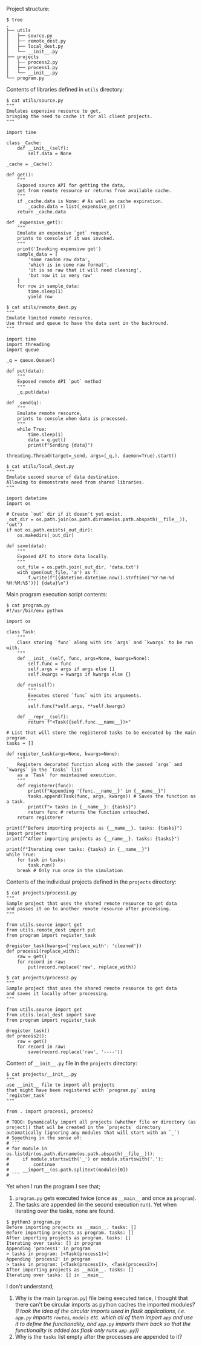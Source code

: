 Project structure:
```
$ tree
.
├── utils
│   ├── source.py
│   ├── remote_dest.py
│   ├── local_dest.py
│   └── __init__.py
├── projects
│   ├── process2.py
│   ├── process1.py
│   └── __init__.py
└── program.py

```
Contents of libraries defined in `utils` directory:
```
$ cat utils/source.py
"""
Emulates expensive resource to get,
bringing the need to cache it for all client projects.
"""

import time

class _Cache:
    def __init__(self):
        self.data = None

_cache = _Cache()

def get():
    """
    Exposed source API for getting the data,
    get from remote resource or returns from available cache.
    """
    if _cache.data is None: # As well as cache expiration.
        _cache.data = list(_expensive_get())
    return _cache.data

def _expensive_get():
    """
    Emulate an expensive `get` request,
    prints to console if it was invoked.
    """
    print('Invoking expensive get')
    sample_data = [
        'some random raw data',
        'which is in some raw format',
        'it is so raw that it will need cleaning',
        'but now it is very raw'
    ]
    for row in sample_data:
        time.sleep(1)
        yield row

$ cat utils/remote_dest.py
"""
Emulate limited remote resource.
Use thread and queue to have the data sent in the backround.
"""

import time
import threading
import queue

_q = queue.Queue()

def put(data):
    """
    Exposed remote API `put` method
    """
    _q.put(data)

def _send(q):
    """
    Emulate remote resource,
    prints to console when data is processed.
    """
    while True:
        time.sleep(1)
        data = q.get()
        print(f"Sending {data}")

threading.Thread(target=_send, args=(_q,), daemon=True).start()

$ cat utils/local_dest.py
"""
Emulate second source of data destination.
Allowing to demonstrate need from shared libraries.
"""

import datetime
import os

# Create `out` dir if it doesn't yet exist.
_out_dir = os.path.join(os.path.dirname(os.path.abspath(__file__)), 'out')
if not os.path.exists(_out_dir):
    os.makedirs(_out_dir)

def save(data):
    """
    Exposed API to store data locally.
    """
    out_file = os.path.join(_out_dir, 'data.txt')
    with open(out_file, 'a') as f:
        f.write(f"[{datetime.datetime.now().strftime('%Y-%m-%d %H:%M:%S')}] {data}\n")

```
Main program execution script contents:
```
$ cat program.py
#!/usr/bin/env python

import os

class Task:
    """
    Class storing `func` along with its `args` and `kwargs` to be run with.
    """
    def __init__(self, func, args=None, kwargs=None):
        self.func = func
        self.args = args if args else []
        self.kwargs = kwargs if kwargs else {}

    def run(self):
        """
        Executes stored `func` with its arguments.
        """
        self.func(*self.args, **self.kwargs)

    def __repr__(self):
        return f"<Task({self.func.__name__})>"

# List that will store the registered tasks to be executed by the main program.
tasks = []

def register_task(args=None, kwargs=None):
    """
    Registers decorated function along with the passed `args` and `kwargs` in the `tasks` list
    as a `Task` for maintained execution.
    """
    def registerer(func):
        print(f"Appending '{func.__name__}' in {__name__}")
        tasks.append(Task(func, args, kwargs)) # Saves the function as a task.
        print(f"> tasks in {__name__}: {tasks}")
        return func # returns the function untouched.
    return registerer

print(f"Before importing projects as {__name__}. tasks: {tasks}")
import projects
print(f"After importing projects as {__name__}. tasks: {tasks}")

print(f"Iterating over tasks: {tasks} in {__name__}")
while True:
    for task in tasks:
        task.run()
    break # Only run once in the simulation

```
Contents of the individual projects defined in the `projects` directory:
```
$ cat projects/process1.py
"""
Sample project that uses the shared remote resource to get data
and passes it on to another remote resource after processing.
"""

from utils.source import get
from utils.remote_dest import put
from program import register_task

@register_task(kwargs={'replace_with': 'cleaned'})
def process1(replace_with):
    raw = get()
    for record in raw:
        put(record.replace('raw', replace_with))

$ cat projects/process2.py
"""
Sample project that uses the shared remote resource to get data
and saves it locally after processing.
"""

from utils.source import get
from utils.local_dest import save
from program import register_task

@register_task()
def process2():
    raw = get()
    for record in raw:
        save(record.replace('raw', '----'))

```
Content of `__init__.py` file in the `projects` directory:
```
$ cat projects/__init__.py
"""
use __init__ file to import all projects
that might have been registered with `program.py` using `register_task`
"""

from . import process1, process2

# TODO: Dynamically import all projects (whether file or directory (as project)) that wil be created in the `projects` directory automatically (ignoring any modules that will start with an `_`)
# Something in the sense of:
# ```
# for module in os.listdir(os.path.dirname(os.path.abspath(__file__))):
#     if module.startswith('_') or module.startswith('.'):
#         continue
#     __import__(os.path.splitext(module)[0])
# ```

```
Yet when I run the program I see that;
1. `program.py` gets executed twice (once as `__main__` and once as `program`).
2. The tasks are appended (in the second execution run).
Yet when iterating over the tasks, none are found.
```
$ python3 program.py
Before importing projects as __main__. tasks: []
Before importing projects as program. tasks: []
After importing projects as program. tasks: []
Iterating over tasks: [] in program
Appending 'process1' in program
> tasks in program: [<Task(process1)>]
Appending 'process2' in program
> tasks in program: [<Task(process1)>, <Task(process2)>]
After importing projects as __main__. tasks: []
Iterating over tasks: [] in __main__

```

I don't understand;
1. Why is the main (`program.py`) file being executed twice, I thought that there can't be circular imports as python caches the imported modules?<br>
_(I took the idea of the circular imports used in flask applications, i.e. `app.py` imports `routes`, `models` etc. which all of them import `app` and use it to define the functionality, and `app.py` imports them back so that the functionality is added (as flask only runs `app.py`))_
2. Why is the `tasks` list empty after the processes are appended to it?
